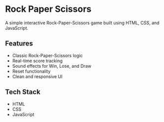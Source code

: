 # Rock Paper Scissors

A simple interactive Rock-Paper-Scissors game built using HTML, CSS, and JavaScript.

## Features
- Classic Rock-Paper-Scissors logic
- Real-time score tracking
- Sound effects for Win, Lose, and Draw
- Reset functionality
- Clean and responsive UI

## Tech Stack
- HTML
- CSS
- JavaScript
